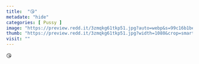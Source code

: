 ```yaml
---
title:  "😘"
metadate: "hide"
categories: [ Pussy ]
image: "https://preview.redd.it/3zmqkg61tkp51.jpg?auto=webp&s=99c16b1bee9fb6a113bc91960dd596852b11d57d"
thumb: "https://preview.redd.it/3zmqkg61tkp51.jpg?width=1080&crop=smart&auto=webp&s=edff58917845537b91a7c4d4bc7d343891372873"
visit: ""
---
```

😘
